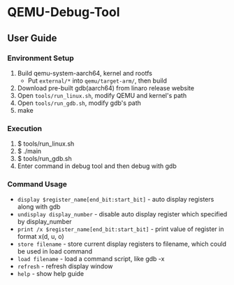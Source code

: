 QEMU-Debug-Tool
===============
## User Guide ##
### Environment Setup ###
   1. Build qemu-system-aarch64, kernel and rootfs
      * Put `external/*` into `qemu/target-arm/`, then build
   2. Download pre-built gdb(aarch64) from linaro release website
   3. Open `tools/run_linux.sh`, modify QEMU and kernel's path
   4. Open `tools/run_gdb.sh`, modify gdb's path
   5. make

### Execution ###
   1. $ tools/run_linux.sh
   2. $ ./main
   3. $ tools/run_gdb.sh
   4. Enter command in debug tool and then debug with gdb

### Command Usage ###
   * `display $register_name[end_bit:start_bit]` - auto display registers along with gdb
   * `undisplay display_number` - disable auto display register which specified by display_number
   * `print /x $register_name[end_bit:start_bit]` - print value of register in format x(d, u, o)
   * `store filename` - store current display registers to filename, which could be used in load command
   * `load filename` - load a command script, like gdb -x
   * `refresh` - refresh display window
   * `help` - show help guide
